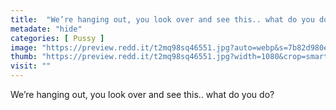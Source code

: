 ```yaml
---
title:  "We’re hanging out, you look over and see this.. what do you do?"
metadate: "hide"
categories: [ Pussy ]
image: "https://preview.redd.it/t2mq98sq46551.jpg?auto=webp&s=7b82d980efc6b96fe70fadafc1f1c7fbd1b86697"
thumb: "https://preview.redd.it/t2mq98sq46551.jpg?width=1080&crop=smart&auto=webp&s=62aae771b354fe14fd4328a9295d5b5dafd3aa9e"
visit: ""
---
```

We’re hanging out, you look over and see this.. what do you do?
